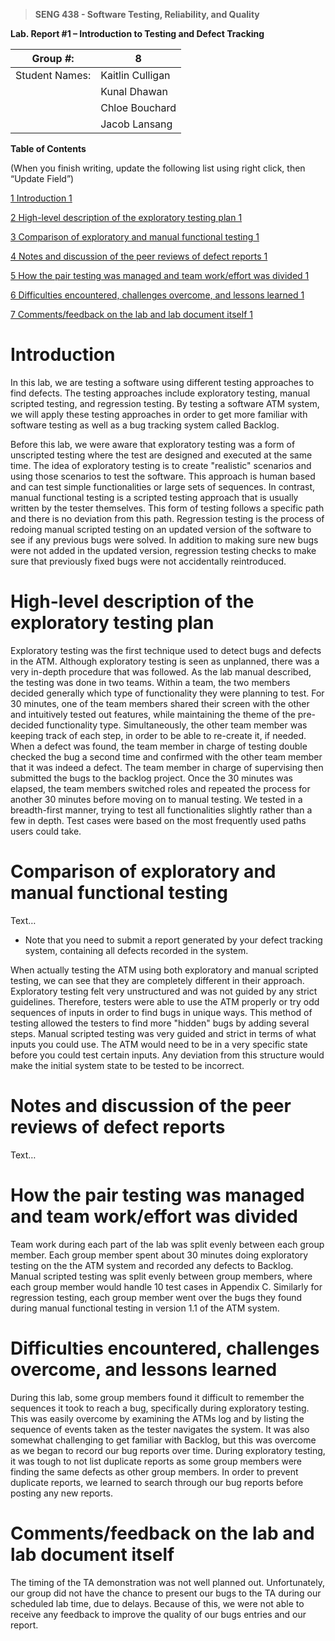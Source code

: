 >   **SENG 438 - Software Testing, Reliability, and Quality**

**Lab. Report \#1 – Introduction to Testing and Defect Tracking**

| Group \#:       | 8  |
|-----------------|---|
| Student Names:  | Kaitlin Culligan  |
|                 | Kunal Dhawan  |
|                 | Chloe Bouchard  |
|                 | Jacob Lansang  |

**Table of Contents**

(When you finish writing, update the following list using right click, then
“Update Field”)

[1 Introduction	1](#_Toc439194677)

[2 High-level description of the exploratory testing plan	1](#_Toc439194678)

[3 Comparison of exploratory and manual functional testing	1](#_Toc439194679)

[4 Notes and discussion of the peer reviews of defect reports	1](#_Toc439194680)

[5 How the pair testing was managed and team work/effort was
divided	1](#_Toc439194681)

[6 Difficulties encountered, challenges overcome, and lessons
learned	1](#_Toc439194682)

[7 Comments/feedback on the lab and lab document itself	1](#_Toc439194683)

# Introduction


In this lab, we are testing a software using different testing approaches to find defects. The testing approaches include exploratory testing, manual scripted testing, and regression testing. By testing a software ATM system, we will apply these testing approaches in order to get more familiar with software testing as well as a bug tracking system called Backlog.

Before this lab, we were aware that exploratory testing was a form of unscripted testing where the test are designed and executed at the same time. The idea of exploratory testing is to create "realistic" scenarios and using those scenarios to test the software. This approach is human based and can test simple functionalities or large sets of sequences. In contrast, manual functional testing is a scripted testing approach that is usually written by the tester themselves. This form of testing follows a specific path and there is no deviation from this path. Regression testing is the process of redoing manual scripted testing on an updated version of the software to see if any previous bugs were solved. In addition to making sure new bugs were not added in the updated version, regression testing checks to make sure that previously fixed bugs were not accidentally reintroduced.

# High-level description of the exploratory testing plan

Exploratory testing was the first technique used to detect bugs and defects in the ATM. Although exploratory testing is seen as unplanned, there was a very in-depth procedure that was followed. As the lab manual described, the testing was done in two teams. Within a team, the two members decided generally which type of functionality they were planning to test. For 30 minutes, one of the team members shared their screen with the other and intuitively tested out features, while maintaining the theme of the pre-decided functionality type. Simultaneously, the other team member was keeping track of each step, in order to be able to re-create it, if needed. When a defect was found, the team member in charge of testing double checked the bug a second time and confirmed with the other team member that it was indeed a defect. The team member in charge of supervising then submitted the bugs to the backlog project. Once the 30 minutes was elapsed, the team members switched roles and repeated the process for another 30 minutes before moving on to manual testing.  We tested in a breadth-first manner, trying to test all functionalities slightly rather than a few in depth. Test cases were based on the most frequently used paths users could take.


# Comparison of exploratory and manual functional testing

Text…

-   Note that you need to submit a report generated by your defect tracking
    system, containing all defects recorded in the system.
    
When actually testing the ATM using both exploratory and manual scripted testing, we can see that they are completely different in their approach. Exploratory testing felt very unstructured and was not guided by any strict guidelines. Therefore, testers were able to use the ATM properly or try odd sequences of inputs in order to find bugs in unique ways. This method of testing allowed the testers to find more "hidden" bugs by adding several steps. Manual scripted testing was very guided and strict in terms of what inputs you could use. The ATM would need to be in a very specific state before you could test certain inputs. Any deviation from this structure would make the initial system state to be tested to be incorrect. 

# Notes and discussion of the peer reviews of defect reports

Text…

# How the pair testing was managed and team work/effort was divided 

Team work during each part of the lab was split evenly between each group member. Each group member spent about 30 minutes doing exploratory testing on the the ATM system and recorded any defects to Backlog. Manual scripted testing was split evenly between group members, where each group member would handle 10 test cases in Appendix C. Similarly for regression testing, each group member went over the bugs they found during manual functional testing in version 1.1 of the ATM system.

# Difficulties encountered, challenges overcome, and lessons learned

During this lab, some group members found it difficult to remember the sequences it took to reach a bug, specifically during exploratory testing. This was easily overcome by examining the ATMs log and by listing the sequence of events taken as the tester navigates the system. It was also somewhat challenging to get familiar with Backlog, but this was overcome as we began to record our bug reports over time. During exploratory testing, it was tough to not list duplicate reports as some group members were finding the same defects as other group members. In order to prevent duplicate reports, we learned to search through our bug reports before posting any new reports. 

# Comments/feedback on the lab and lab document itself

The timing of the TA demonstration was not well planned out. Unfortunately, our group did not have the chance to present our bugs to the TA during our scheduled lab time, due to delays. Because of this, we were not able to receive any feedback to improve the quality of our bugs entries and our report.
